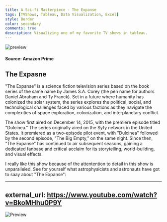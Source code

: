 ```yaml
---
title: A Sci-fi Masterpiece - The Expanse
tags: [TVShows, Tableau, Data Visualization, Excel]
style: Border
color: secondary
comments: true
description: Visualizing one of my favorite TV shows in tableau.
---
```


![preview](https://i.postimg.cc/RZjF32v9/The-expanse.png)
#### Source: Amazon Prime

## The Expasne
"The Expanse" is a science fiction television series based on the book series of the same name by James S.A. Corey (the pen name for authors Daniel Abraham and Ty Franck). Set in a future where humanity has colonized the solar system, the series explores the political, social, and technological challenges faced by various factions as they navigate the complexities of space exploration, colonization, and interplanetary conflict.

The show first aired on December 14, 2015, with the premiere episode titled "Dulcinea." The series originally aired on the Syfy network in the United States. It premiered as a two-episode pilot event, with "Dulcinea" followed by the second episode, "The Big Empty," on the same night. Since then, "The Expanse" has continued to air subsequent seasons, gaining a dedicated fanbase and critical acclaim for its storytelling, world-building, and visual effects.

I really like this show because of the attentention to detail in this show is unparalleled. See for yourself what astrophysicists and astronauts have got to saay about "The Expanse":

---
external_url: https://www.youtube.com/watch?v=BkoMHhu0P9Y
---

![Preview](https://www.youtube.com/watch?v=BkoMHhu0P9Y)
